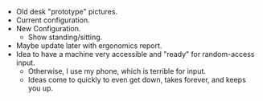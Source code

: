 * Old desk "prototype" pictures.
* Current configuration.
* New Configuration.
  * Show standing/sitting.
* Maybe update later with ergonomics report.
* Idea to have a machine very accessible and "ready" for random-access input. 
  * Otherwise, I use my phone, which is terrible for input.
  * Ideas come to quickly to even get down, takes forever, and keeps you up.